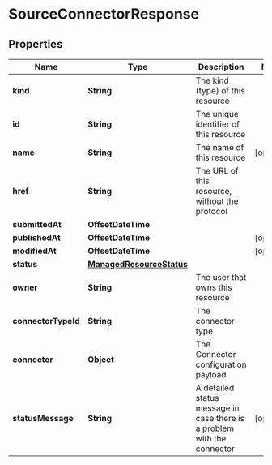 

# SourceConnectorResponse


## Properties

Name | Type | Description | Notes
------------ | ------------- | ------------- | -------------
**kind** | **String** | The kind (type) of this resource | 
**id** | **String** | The unique identifier of this resource | 
**name** | **String** | The name of this resource |  [optional]
**href** | **String** | The URL of this resource, without the protocol | 
**submittedAt** | **OffsetDateTime** |  | 
**publishedAt** | **OffsetDateTime** |  |  [optional]
**modifiedAt** | **OffsetDateTime** |  |  [optional]
**status** | [**ManagedResourceStatus**](ManagedResourceStatus.md) |  | 
**owner** | **String** | The user that owns this resource | 
**connectorTypeId** | **String** | The connector type | 
**connector** | **Object** | The Connector configuration payload | 
**statusMessage** | **String** | A detailed status message in case there is a problem with the connector |  [optional]



